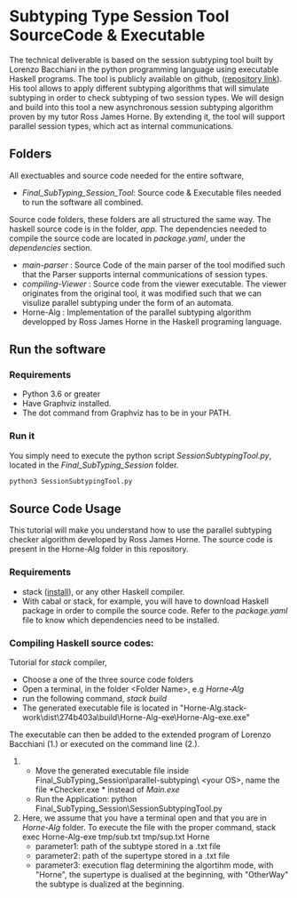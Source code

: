 # Subtyping Type Session Tool SourceCode & Executable

The technical deliverable is based on the session subtyping tool built by Lorenzo Bacchiani in the python programming language using executable Haskell programs. The tool is publicly available on github, ([repository link](https://github.com/LBacchiani/session-subtyping-tool)).
 His tool allows to apply different subtyping algorithms that will simulate subtyping in order to check subtyping of two session types. We will design and build into this tool a new asynchronous session subtyping algorithm proven by my tutor Ross James Horne. By extending it, the tool will support parallel session types, which act as internal communications.

## Folders
All exectuables and source code needed for the entire software,

* *Final_SubTyping_Session_Tool*: Source code & Executable files needed to run the software all combined.
  
Source code folders, these folders are all structured the same way. The haskell source code is in the folder, *app*. The dependencies needed to compile the source code are located in *package.yaml*, under the *dependencies* section.

* *main-parser* : Source Code of the main parser of the tool modified such that the Parser supports internal communications of session types. 
* *compiling-Viewer* : Source code from the viewer executable. The viewer originates from the original tool, it was modified such that we can visulize parallel subtyping under the form of an automata.
* Horne-Alg : Implementation of the parallel subtyping algorithm developped by Ross James Horne in the Haskell programing language.

## Run the software

### Requirements
* Python 3.6 or greater
* Have Graphviz installed.
* The dot command from Graphviz has to be in your PATH.

### Run it 

You simply need to execute the python script *SessionSubtypingTool.py*, located in the *Final_SubTyping_Session* folder.

```bash
python3 SessionSubtypingTool.py
```

## Source Code Usage

This tutorial will make you understand how to use the parallel subtyping checker algorithm developed by Ross James Horne. The source code is present in the Horne-Alg folder in this repository.

### Requirements

* stack ([install](https://docs.haskellstack.org/en/stable/install_and_upgrade/)), or any other Haskell compiler.
* With cabal or stack, for example, you will have to download Haskell package in order to compile the source code. Refer to the *package.yaml* file to know which dependencies need to be installed.


### Compiling Haskell source codes:
Tutorial for *stack* compiler,

* Choose a one of the three source code folders
* Open a terminal, in the folder \<Folder Name>, e.g *Horne-Alg*
* run the following command, *stack build*
* The generated executable file is located in "Horne-Alg\.stack-work\dist\274b403a\build\Horne-Alg-exe\Horne-Alg-exe.exe"

The executable can then be added to the extended program of Lorenzo Bacchiani (1.) or executed on the command line (2.).

1. * Move the generated executable file inside Final_SubTyping_Session\parallel-subtyping\ \<your OS>, name the file *Checker.exe * instead of *Main.exe*
   * Run the Application: python Final_SubTyping_Session\SessionSubtypingTool.py
2. Here, we assume that you have a terminal open and that you are in *Horne-Alg* folder.
To execute the file with the proper command, stack exec Horne-Alg-exe tmp/sub.txt tmp/sup.txt Horne
   * parameter1: path of the subtype stored in a .txt file
   * parameter2: path of the supertype stored in a .txt file
   * parameter3: execution flag determining the algortihm mode, with "Horne", the supertype is dualised at the beginning, with "OtherWay" the subtype is dualized at the beginning.